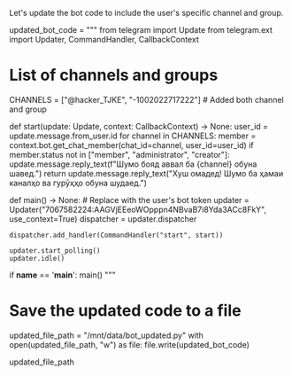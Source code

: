 Let's update the bot code to include the user's specific channel and group.

updated_bot_code = """
from telegram import Update
from telegram.ext import Updater, CommandHandler, CallbackContext

# List of channels and groups
CHANNELS = ["@hacker_TJKE", "-1002022717222"]  # Added both channel and group

def start(update: Update, context: CallbackContext) -> None:
    user_id = update.message.from_user.id
    for channel in CHANNELS:
        member = context.bot.get_chat_member(chat_id=channel, user_id=user_id)
        if member.status not in ["member", "administrator", "creator"]:
            update.message.reply_text(f"Шумо бояд аввал ба {channel} обуна шавед.")
            return
    update.message.reply_text("Хуш омадед! Шумо ба ҳамаи каналҳо ва гурӯҳҳо обуна шудаед.")

def main() -> None:
    # Replace with the user's bot token
    updater = Updater("7067582224:AAGVjEEeoWOpppn4NBvaB7i8Yda3ACc8FkY", use_context=True)
    dispatcher = updater.dispatcher

    dispatcher.add_handler(CommandHandler("start", start))

    updater.start_polling()
    updater.idle()

if __name__ == '__main__':
    main()
"""

# Save the updated code to a file
updated_file_path = "/mnt/data/bot_updated.py"
with open(updated_file_path, "w") as file:
    file.write(updated_bot_code)

updated_file_path
